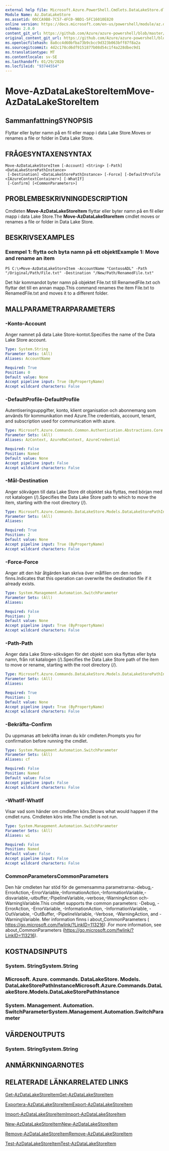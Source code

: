 ```yaml
---
external help file: Microsoft.Azure.PowerShell.Cmdlets.DataLakeStore.dll-Help.xml
Module Name: Az.DataLakeStore
ms.assetid: 00CCA9B8-7C57-4FC0-9BD1-5FC16010E820
online version: https://docs.microsoft.com/en-us/powershell/module/az.datalakestore/move-azdatalakestoreitem
schema: 2.0.0
content_git_url: https://github.com/Azure/azure-powershell/blob/master/src/DataLakeStore/DataLakeStore/help/Move-AzDataLakeStoreItem.md
original_content_git_url: https://github.com/Azure/azure-powershell/blob/master/src/DataLakeStore/DataLakeStore/help/Move-AzDataLakeStoreItem.md
ms.openlocfilehash: 8a8cc4d60bfba73b9cbcc9d323b063bff87f8a2a
ms.sourcegitcommit: 4d2c178cd6df9151877b08d54c1f4a228dbec9d1
ms.translationtype: MT
ms.contentlocale: sv-SE
ms.lasthandoff: 01/29/2020
ms.locfileid: "93744554"
---
```

# <span data-ttu-id="74d15-101">Move-AzDataLakeStoreItem</span><span class="sxs-lookup"><span data-stu-id="74d15-101">Move-AzDataLakeStoreItem</span></span>

## <span data-ttu-id="74d15-102">Sammanfattning</span><span class="sxs-lookup"><span data-stu-id="74d15-102">SYNOPSIS</span></span>
<span data-ttu-id="74d15-103">Flyttar eller byter namn på en fil eller mapp i data Lake Store.</span><span class="sxs-lookup"><span data-stu-id="74d15-103">Moves or renames a file or folder in Data Lake Store.</span></span>

## <span data-ttu-id="74d15-104">FRÅGESYNTAXEN</span><span class="sxs-lookup"><span data-stu-id="74d15-104">SYNTAX</span></span>

```
Move-AzDataLakeStoreItem [-Account] <String> [-Path] <DataLakeStorePathInstance>
 [-Destination] <DataLakeStorePathInstance> [-Force] [-DefaultProfile <IAzureContextContainer>] [-WhatIf]
 [-Confirm] [<CommonParameters>]
```

## <span data-ttu-id="74d15-105">PROBLEMBESKRIVNING</span><span class="sxs-lookup"><span data-stu-id="74d15-105">DESCRIPTION</span></span>
<span data-ttu-id="74d15-106">Cmdleten **Move-AzDataLakeStoreItem** flyttar eller byter namn på en fil eller mapp i data Lake Store.</span><span class="sxs-lookup"><span data-stu-id="74d15-106">The **Move-AzDataLakeStoreItem** cmdlet moves or renames a file or folder in Data Lake Store.</span></span>

## <span data-ttu-id="74d15-107">BESKRIVS</span><span class="sxs-lookup"><span data-stu-id="74d15-107">EXAMPLES</span></span>

### <span data-ttu-id="74d15-108">Exempel 1: flytta och byta namn på ett objekt</span><span class="sxs-lookup"><span data-stu-id="74d15-108">Example 1: Move and rename an item</span></span>
```
PS C:\>Move-AzDataLakeStoreItem -AccountName "ContosoADL" -Path "/Original/Path/File.txt" -Destination "/New/Path/RenamedFile.txt"
```

<span data-ttu-id="74d15-109">Det här kommandot byter namn på objektet File.txt till RenamedFile.txt och flyttar det till en annan mapp.</span><span class="sxs-lookup"><span data-stu-id="74d15-109">This command renames the item File.txt to RenamedFile.txt and moves it to a different folder.</span></span>

## <span data-ttu-id="74d15-110">MALLPARAMETRAR</span><span class="sxs-lookup"><span data-stu-id="74d15-110">PARAMETERS</span></span>

### <span data-ttu-id="74d15-111">-Konto</span><span class="sxs-lookup"><span data-stu-id="74d15-111">-Account</span></span>
<span data-ttu-id="74d15-112">Anger namnet på data Lake Store-kontot.</span><span class="sxs-lookup"><span data-stu-id="74d15-112">Specifies the name of the Data Lake Store account.</span></span>

```yaml
Type: System.String
Parameter Sets: (All)
Aliases: AccountName

Required: True
Position: 0
Default value: None
Accept pipeline input: True (ByPropertyName)
Accept wildcard characters: False
```

### <span data-ttu-id="74d15-113">-DefaultProfile</span><span class="sxs-lookup"><span data-stu-id="74d15-113">-DefaultProfile</span></span>
<span data-ttu-id="74d15-114">Autentiseringsuppgifter, konto, klient organisation och abonnemang som används för kommunikation med Azure.</span><span class="sxs-lookup"><span data-stu-id="74d15-114">The credentials, account, tenant, and subscription used for communication with azure.</span></span>

```yaml
Type: Microsoft.Azure.Commands.Common.Authentication.Abstractions.Core.IAzureContextContainer
Parameter Sets: (All)
Aliases: AzContext, AzureRmContext, AzureCredential

Required: False
Position: Named
Default value: None
Accept pipeline input: False
Accept wildcard characters: False
```

### <span data-ttu-id="74d15-115">-Mål</span><span class="sxs-lookup"><span data-stu-id="74d15-115">-Destination</span></span>
<span data-ttu-id="74d15-116">Anger sökvägen till data Lake Store dit objektet ska flyttas, med början med rot katalogen (/).</span><span class="sxs-lookup"><span data-stu-id="74d15-116">Specifies the Data Lake Store path to which to move the item, starting with the root directory (/).</span></span>

```yaml
Type: Microsoft.Azure.Commands.DataLakeStore.Models.DataLakeStorePathInstance
Parameter Sets: (All)
Aliases:

Required: True
Position: 2
Default value: None
Accept pipeline input: True (ByPropertyName)
Accept wildcard characters: False
```

### <span data-ttu-id="74d15-117">-Force</span><span class="sxs-lookup"><span data-stu-id="74d15-117">-Force</span></span>
<span data-ttu-id="74d15-118">Anger att den här åtgärden kan skriva över målfilen om den redan finns.</span><span class="sxs-lookup"><span data-stu-id="74d15-118">Indicates that this operation can overwrite the destination file if it already exists.</span></span>

```yaml
Type: System.Management.Automation.SwitchParameter
Parameter Sets: (All)
Aliases:

Required: False
Position: 3
Default value: None
Accept pipeline input: True (ByPropertyName)
Accept wildcard characters: False
```

### <span data-ttu-id="74d15-119">-Path</span><span class="sxs-lookup"><span data-stu-id="74d15-119">-Path</span></span>
<span data-ttu-id="74d15-120">Anger data Lake Store-sökvägen för det objekt som ska flyttas eller byta namn, från rot katalogen (/).</span><span class="sxs-lookup"><span data-stu-id="74d15-120">Specifies the Data Lake Store path of the item to move or rename, starting with the root directory (/).</span></span>

```yaml
Type: Microsoft.Azure.Commands.DataLakeStore.Models.DataLakeStorePathInstance
Parameter Sets: (All)
Aliases:

Required: True
Position: 1
Default value: None
Accept pipeline input: True (ByPropertyName)
Accept wildcard characters: False
```

### <span data-ttu-id="74d15-121">-Bekräfta</span><span class="sxs-lookup"><span data-stu-id="74d15-121">-Confirm</span></span>
<span data-ttu-id="74d15-122">Du uppmanas att bekräfta innan du kör cmdleten.</span><span class="sxs-lookup"><span data-stu-id="74d15-122">Prompts you for confirmation before running the cmdlet.</span></span>

```yaml
Type: System.Management.Automation.SwitchParameter
Parameter Sets: (All)
Aliases: cf

Required: False
Position: Named
Default value: False
Accept pipeline input: False
Accept wildcard characters: False
```

### <span data-ttu-id="74d15-123">-WhatIf</span><span class="sxs-lookup"><span data-stu-id="74d15-123">-WhatIf</span></span>
<span data-ttu-id="74d15-124">Visar vad som händer om cmdleten körs.</span><span class="sxs-lookup"><span data-stu-id="74d15-124">Shows what would happen if the cmdlet runs.</span></span>
<span data-ttu-id="74d15-125">Cmdleten körs inte.</span><span class="sxs-lookup"><span data-stu-id="74d15-125">The cmdlet is not run.</span></span>

```yaml
Type: System.Management.Automation.SwitchParameter
Parameter Sets: (All)
Aliases: wi

Required: False
Position: Named
Default value: False
Accept pipeline input: False
Accept wildcard characters: False
```

### <span data-ttu-id="74d15-126">CommonParameters</span><span class="sxs-lookup"><span data-stu-id="74d15-126">CommonParameters</span></span>
<span data-ttu-id="74d15-127">Den här cmdleten har stöd för de gemensamma parametrarna:-debug,-ErrorAction,-ErrorVariable,-InformationAction,-InformationVariable,-disvariable,-utbuffer,-PipelineVariable,-verbose,-WarningAction och-WarningVariable.</span><span class="sxs-lookup"><span data-stu-id="74d15-127">This cmdlet supports the common parameters: -Debug, -ErrorAction, -ErrorVariable, -InformationAction, -InformationVariable, -OutVariable, -OutBuffer, -PipelineVariable, -Verbose, -WarningAction, and -WarningVariable.</span></span> <span data-ttu-id="74d15-128">Mer information finns i about_CommonParameters ( https://go.microsoft.com/fwlink/?LinkID=113216) .</span><span class="sxs-lookup"><span data-stu-id="74d15-128">For more information, see about_CommonParameters (https://go.microsoft.com/fwlink/?LinkID=113216).</span></span>

## <span data-ttu-id="74d15-129">KOSTNADS</span><span class="sxs-lookup"><span data-stu-id="74d15-129">INPUTS</span></span>

### <span data-ttu-id="74d15-130">System. String</span><span class="sxs-lookup"><span data-stu-id="74d15-130">System.String</span></span>

### <span data-ttu-id="74d15-131">Microsoft. Azure. commands. DataLakeStore. Models. DataLakeStorePathInstance</span><span class="sxs-lookup"><span data-stu-id="74d15-131">Microsoft.Azure.Commands.DataLakeStore.Models.DataLakeStorePathInstance</span></span>

### <span data-ttu-id="74d15-132">System. Management. Automation. SwitchParameter</span><span class="sxs-lookup"><span data-stu-id="74d15-132">System.Management.Automation.SwitchParameter</span></span>

## <span data-ttu-id="74d15-133">VÄRDEN</span><span class="sxs-lookup"><span data-stu-id="74d15-133">OUTPUTS</span></span>

### <span data-ttu-id="74d15-134">System. String</span><span class="sxs-lookup"><span data-stu-id="74d15-134">System.String</span></span>

## <span data-ttu-id="74d15-135">ANMÄRKNINGAR</span><span class="sxs-lookup"><span data-stu-id="74d15-135">NOTES</span></span>

## <span data-ttu-id="74d15-136">RELATERADE LÄNKAR</span><span class="sxs-lookup"><span data-stu-id="74d15-136">RELATED LINKS</span></span>

[<span data-ttu-id="74d15-137">Get-AzDataLakeStoreItem</span><span class="sxs-lookup"><span data-stu-id="74d15-137">Get-AzDataLakeStoreItem</span></span>](./Get-AzDataLakeStoreItem.md)

[<span data-ttu-id="74d15-138">Exportera-AzDataLakeStoreItem</span><span class="sxs-lookup"><span data-stu-id="74d15-138">Export-AzDataLakeStoreItem</span></span>](./Export-AzDataLakeStoreItem.md)

[<span data-ttu-id="74d15-139">Import-AzDataLakeStoreItem</span><span class="sxs-lookup"><span data-stu-id="74d15-139">Import-AzDataLakeStoreItem</span></span>](./Import-AzDataLakeStoreItem.md)

[<span data-ttu-id="74d15-140">New-AzDataLakeStoreItem</span><span class="sxs-lookup"><span data-stu-id="74d15-140">New-AzDataLakeStoreItem</span></span>](./New-AzDataLakeStoreItem.md)

[<span data-ttu-id="74d15-141">Remove-AzDataLakeStoreItem</span><span class="sxs-lookup"><span data-stu-id="74d15-141">Remove-AzDataLakeStoreItem</span></span>](./Remove-AzDataLakeStoreItem.md)

[<span data-ttu-id="74d15-142">Test-AzDataLakeStoreItem</span><span class="sxs-lookup"><span data-stu-id="74d15-142">Test-AzDataLakeStoreItem</span></span>](./Test-AzDataLakeStoreItem.md)


